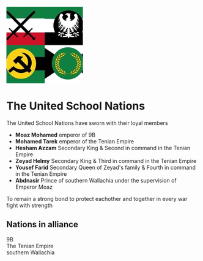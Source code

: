 ![logo][USN-logo]
# The United School Nations
The United School Nations have sworn with their loyal members 
 - **Moaz Mohamed** emperor of 9B 
 - **Mohamed Tarek** emperor of the Tenian Empire 
 - **Hesham Azzam** Secondary King & Second in command in the Tenian Empire
 - **Zeyad Helmy** Secondary King & Third in command in the Tenian Empire
 - **Yousef Farid** Secondary Queen of Zeyad's family & Fourth in command in the Tenian Empire
 - **Abdnasir** Prince of southern Wallachia under the supervision of Emperor Moaz 

To remain a strong bond to protect eachother and together in every war fight with strength

## Nations in alliance
9B  
The Tenian Empire  
southern Wallachia  

[USN-logo]: USN-logo-temp-200px.jpg
[9B-logo]: 9B-logo.jpg
[Tenian-logo]: Tenian-logo.jpg
[Wallachia-logo]: Wallachia-logo.jpg
